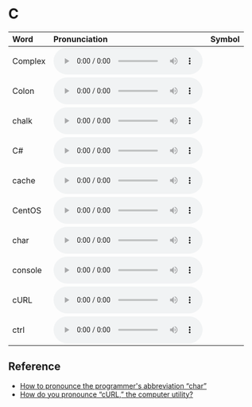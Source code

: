 
# C

| Word  | Pronunciation | Symbol |
| :-- | :-- | :-- |
| Complex | <audio :src="$withBase('/audio/Complex.mp3')" controls="controls" controlslist="nodownload"></audio> |  |
| Colon | <audio :src="$withBase('/audio/Colon.mp3')" controls="controls" controlslist="nodownload"></audio> |  |
| chalk | <audio :src="$withBase('/audio/chalk.mp3')" controls="controls" controlslist="nodownload"></audio> |  |
| C# | <audio :src="$withBase('/audio/C%23.mp3')" controls="controls" controlslist="nodownload"></audio> |  |
| cache | <audio :src="$withBase('/audio/cache.mp3')" controls="controls" controlslist="nodownload"></audio> |  |
| CentOS | <audio :src="$withBase('/audio/CentOS.mp3')" controls="controls" controlslist="nodownload"></audio> |  |
| char | <audio :src="$withBase('/audio/char.mp3')" controls="controls" controlslist="nodownload"></audio> |  |
| console | <audio :src="$withBase('/audio/console.mp3')" controls="controls" controlslist="nodownload"></audio> |  |
| cURL | <audio :src="$withBase('/audio/cURL.mp3')" controls="controls" controlslist="nodownload"></audio> |  |
| ctrl | <audio :src="$withBase('/audio/ctrl.mp3')" controls="controls" controlslist="nodownload"></audio> |  |

## Reference

- [How to pronounce the programmer's abbreviation “char”](https://english.stackexchange.com/questions/60154/how-to-pronounce-the-programmers-abbreviation-char)
- [How do you pronounce “cURL,” the computer utility?](https://english.stackexchange.com/questions/48735/how-do-you-pronounce-curl-the-computer-utility?rq=1)
